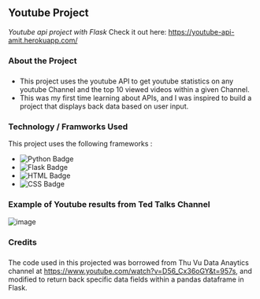 ## Youtube Project
*Youtube api project with Flask* Check it out here:  https://youtube-api-amit.herokuapp.com/

### About the Project

#####
+ This project uses the youtube API to get youtube statistics on any youtube Channel and the top 10 viewed videos within a given Channel.  
+ This was my first time learning about APIs, and I was inspired to build a project that displays back data based on user input.

### Technology / Framworks Used
This project uses the following frameworks  :
+ ![Python Badge](https://img.shields.io/badge/Python-3776AB?style=for-the-badge&logo=python&logoColor=white)
+ ![Flask Badge](https://img.shields.io/badge/Flask-000000?style=for-the-badge&logo=flask&logoColor=white)
+ ![HTML Badge](https://img.shields.io/badge/HTML-239120?style=for-the-badge&logo=html5&logoColor=white)
+ ![CSS Badge](https://img.shields.io/badge/CSS-239120?&style=for-the-badge&logo=css3&logoColor=white)

### Example of Youtube results from Ted Talks Channel
![image](https://user-images.githubusercontent.com/26206720/168448967-6ccdd458-190b-492a-95c7-d6fc0096f436.png)

### Credits
#####
The code used in this projected was borrowed from Thu Vu Data Anaytics channel at https://www.youtube.com/watch?v=D56_Cx36oGY&t=957s, and modified to return back specific data fields within a pandas dataframe in Flask.



